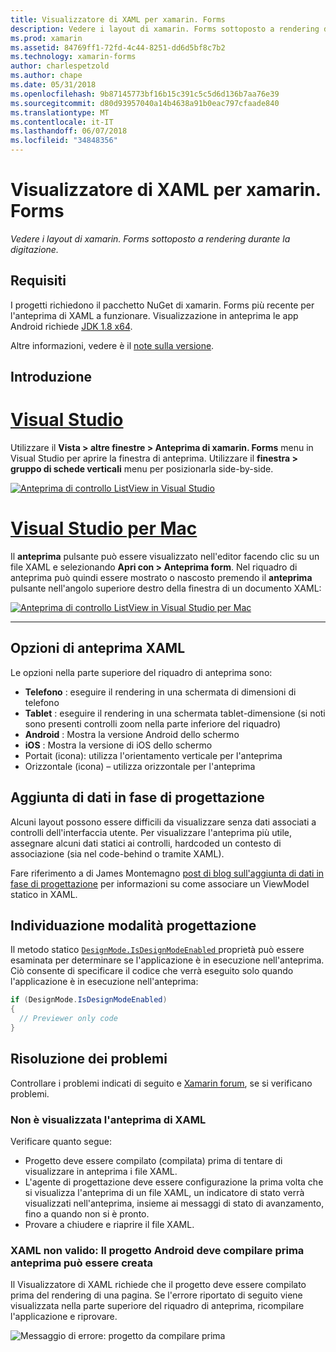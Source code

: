 ```yaml
---
title: Visualizzatore di XAML per xamarin. Forms
description: Vedere i layout di xamarin. Forms sottoposto a rendering durante la digitazione.
ms.prod: xamarin
ms.assetid: 84769ff1-72fd-4c44-8251-dd6d5bf8c7b2
ms.technology: xamarin-forms
author: charlespetzold
ms.author: chape
ms.date: 05/31/2018
ms.openlocfilehash: 9b87145773bf16b15c391c5c5d6d136b7aa76e39
ms.sourcegitcommit: d80d93957040a14b4638a91b0eac797cfaade840
ms.translationtype: MT
ms.contentlocale: it-IT
ms.lasthandoff: 06/07/2018
ms.locfileid: "34848356"
---
```

# <a name="xaml-previewer-for-xamarinforms"></a>Visualizzatore di XAML per xamarin. Forms

_Vedere i layout di xamarin. Forms sottoposto a rendering durante la digitazione._

## <a name="requirements"></a>Requisiti

I progetti richiedono il pacchetto NuGet di xamarin. Forms più recente per l'anteprima di XAML a funzionare. Visualizzazione in anteprima le app Android richiede [JDK 1.8 x64](http://www.oracle.com/technetwork/java/javase/downloads/jdk8-downloads-2133151.html).

Altre informazioni, vedere è il [note sulla versione](https://developer.xamarin.com/releases/studio/xamarin.studio_6.2/xamarin.studio_6.2/#Xamarin_Forms_Previewer).

## <a name="getting-started"></a>Introduzione

# <a name="visual-studiotabvswin"></a>[Visual Studio](#tab/vswin)

Utilizzare il **Vista > altre finestre > Anteprima di xamarin. Forms** menu in Visual Studio per aprire la finestra di anteprima. Utilizzare il **finestra > gruppo di schede verticali** menu per posizionarla side-by-side.

[![Anteprima di controllo ListView in Visual Studio](xaml-previewer-images/xamlp-list-vs-sml.png "anteprima di form in Visual Studio")](xaml-previewer-images/xamlp-list-vs.png#lightbox "anteprima di form in Visual Studio")

# <a name="visual-studio-for-mactabvsmac"></a>[Visual Studio per Mac](#tab/vsmac)

Il **anteprima** pulsante può essere visualizzato nell'editor facendo clic su un file XAML e selezionando **Apri con > Anteprima form**. Nel riquadro di anteprima può quindi essere mostrato o nascosto premendo il **anteprima** pulsante nell'angolo superiore destro della finestra di un documento XAML:

[![Anteprima di controllo ListView in Visual Studio per Mac](xaml-previewer-images/xamlp-list-sml.png "anteprima di form in Visual Studio per Mac")](xaml-previewer-images/xamlp-list.png#lightbox "anteprima di form in Visual Studio per Mac")

-----

## <a name="xaml-preview-options"></a>Opzioni di anteprima XAML

Le opzioni nella parte superiore del riquadro di anteprima sono:

* **Telefono** : eseguire il rendering in una schermata di dimensioni di telefono
* **Tablet** : eseguire il rendering in una schermata tablet-dimensione (si noti sono presenti controlli zoom nella parte inferiore del riquadro)
* **Android** : Mostra la versione Android dello schermo
* **iOS** : Mostra la versione di iOS dello schermo
* Portait (icona): utilizza l'orientamento verticale per l'anteprima
* Orizzontale (icona) – utilizza orizzontale per l'anteprima

## <a name="adding-design-time-data"></a>Aggiunta di dati in fase di progettazione

Alcuni layout possono essere difficili da visualizzare senza dati associati a controlli dell'interfaccia utente. Per visualizzare l'anteprima più utile, assegnare alcuni dati statici ai controlli, hardcoded un contesto di associazione (sia nel code-behind o tramite XAML).

Fare riferimento a di James Montemagno [post di blog sull'aggiunta di dati in fase di progettazione](http://motzcod.es/post/143702671962/xamarinforms-xaml-previewer-design-time-data) per informazioni su come associare un ViewModel statico in XAML.

## <a name="detecting-design-mode"></a>Individuazione modalità progettazione

Il metodo statico [ `DesignMode.IsDesignModeEnabled` ](xref:Xamarin.Forms.DesignMode.IsDesignModeEnabled) proprietà può essere esaminata per determinare se l'applicazione è in esecuzione nell'anteprima. Ciò consente di specificare il codice che verrà eseguito solo quando l'applicazione è in esecuzione nell'anteprima:

```csharp
if (DesignMode.IsDesignModeEnabled)
{
  // Previewer only code  
}
```

## <a name="troubleshooting"></a>Risoluzione dei problemi

Controllare i problemi indicati di seguito e [Xamarin forum](https://forums.xamarin.com/categories/xamarin-forms), se si verificano problemi.

### <a name="xaml-preview-isnt-showing"></a>Non è visualizzata l'anteprima di XAML

Verificare quanto segue:

* Progetto deve essere compilato (compilata) prima di tentare di visualizzare in anteprima i file XAML.
* L'agente di progettazione deve essere configurazione la prima volta che si visualizza l'anteprima di un file XAML, un indicatore di stato verrà visualizzati nell'anteprima, insieme ai messaggi di stato di avanzamento, fino a quando non si è pronto.
* Provare a chiudere e riaprire il file XAML.

### <a name="invalid-xaml-the-android-project-needs-to-built-before-preview-can-be-created"></a>XAML non valido: Il progetto Android deve compilare prima anteprima può essere creata

Il Visualizzatore di XAML richiede che il progetto deve essere compilato prima del rendering di una pagina.
Se l'errore riportato di seguito viene visualizzata nella parte superiore del riquadro di anteprima, ricompilare l'applicazione e riprovare.

![Messaggio di errore: progetto da compilare prima](xaml-previewer-images/error-not-built-sml.png "messaggio di errore: ricompilare il progetto")
